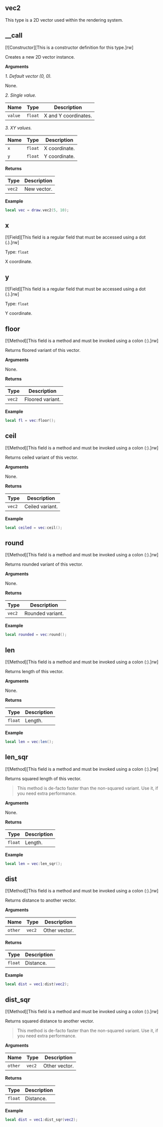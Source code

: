 ## vec2

This type is a 2D vector used within the rendering system.

## __call

[![Constructor][This is a constructor definition for this type.]rw]

Creates a new 2D vector instance.

**Arguments**

*1. Default vector (0, 0).*

None.

*2. Single value.*

| Name | Type | Description |
| ---- | ---- | ----------- |
| `value` | `float` | X and Y coordinates. |

*3. XY values.*

| Name | Type | Description |
| ---- | ---- | ----------- |
| `x` | `float` | X coordinate. |
| `y` | `float` | Y coordinate. |

**Returns**

| Type | Description |
| ---- | ----------- |
| `vec2` | New vector. |

**Example**

```lua
local vec = draw.vec2(5, 10);
```

## x

[![Field][This field is a regular field that must be accessed using a dot (.).]rw]

Type: `float`

X coordinate.

## y

[![Field][This field is a regular field that must be accessed using a dot (.).]rw]

Type: `float`

Y coordinate.

## floor

[![Method][This field is a method and must be invoked using a colon (:).]rw]

Returns floored variant of this vector.

**Arguments**

None.

**Returns**

| Type | Description |
| ---- | ----------- |
| `vec2` | Floored variant. |

**Example**

```lua
local fl = vec:floor();
```

## ceil

[![Method][This field is a method and must be invoked using a colon (:).]rw]

Returns ceiled variant of this vector.

**Arguments**

None.

**Returns**

| Type | Description |
| ---- | ----------- |
| `vec2` | Ceiled variant. |

**Example**

```lua
local ceiled = vec:ceil();
```

## round

[![Method][This field is a method and must be invoked using a colon (:).]rw]

Returns rounded variant of this vector.

**Arguments**

None.

**Returns**

| Type | Description |
| ---- | ----------- |
| `vec2` | Rounded variant. |

**Example**

```lua
local rounded = vec:round();
```

## len

[![Method][This field is a method and must be invoked using a colon (:).]rw]

Returns length of this vector.

**Arguments**

None.

**Returns**

| Type | Description |
| ---- | ----------- |
| `float` | Length. |

**Example**

```lua
local len = vec:len();
```

## len_sqr

[![Method][This field is a method and must be invoked using a colon (:).]rw]

Returns squared length of this vector.

> This method is de-facto faster than the non-squared variant. Use it, if you need extra performance.

**Arguments**

None.

**Returns**

| Type | Description |
| ---- | ----------- |
| `float` | Length. |

**Example**

```lua
local len = vec:len_sqr();
```

## dist

[![Method][This field is a method and must be invoked using a colon (:).]rw]

Returns distance to another vector.

**Arguments**

| Name | Type | Description |
| ---- | ---- | ----------- |
| `other` | `vec2` | Other vector. |

**Returns**

| Type | Description |
| ---- | ----------- |
| `float` | Distance. |

**Example**

```lua
local dist = vec1:dist(vec2);
```

## dist_sqr

[![Method][This field is a method and must be invoked using a colon (:).]rw]

Returns squared distance to another vector.

> This method is de-facto faster than the non-squared variant. Use it, if you need extra performance.

**Arguments**

| Name | Type | Description |
| ---- | ---- | ----------- |
| `other` | `vec2` | Other vector. |

**Returns**

| Type | Description |
| ---- | ----------- |
| `float` | Distance. |

**Example**

```lua
local dist = vec1:dist_sqr(vec2);
```